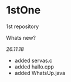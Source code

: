 # 1stOne
1st repository

Whats new?

_26.11.18_

+ added servas.c
+ added hallo.cpp
+ added WhatsUp.java
